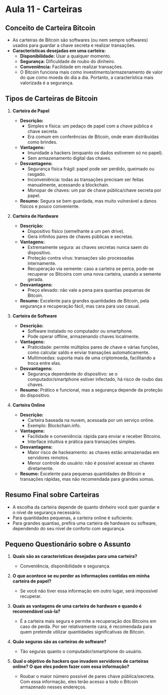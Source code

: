 # Aula 11 - Carteiras

## Conceito de Carteira Bitcoin
- As carteiras de Bitcoin são softwares (ou nem sempre softwares) usados para guardar a chave secreta e realizar transações.
- **Características desejadas em uma carteira:**
  - **Disponibilidade:** Usar a qualquer momento.
  - **Segurança:** Dificuldade de roubo do dinheiro.
  - **Conveniência:** Facilidade em realizar transações.
  - O Bitcoin funciona mais como investimento/armazenamento de valor do que como moeda do dia a dia. Portanto, a característica mais valorizada é a segurança.

## Tipos de Carteiras de Bitcoin

1. **Carteira de Papel**
   - **Descrição:**
     - Simples e física: um pedaço de papel com a chave pública e chave secreta.
     - Era comum em conferências de Bitcoin, onde eram distribuídas como brindes.
   - **Vantagens:**
     - Imunidade a hackers (enquanto os dados estiverem só no papel).
     - Sem armazenamento digital das chaves.
   - **Desvantagens:**
     - Segurança física frágil: papel pode ser perdido, queimado ou rasgado.
     - Inconveniência: todas as transações precisam ser feitas manualmente, acessando a blockchain.
     - Monopar de chaves: um par de chave pública/chave secreta por papel.
   - **Resumo:** Segura se bem guardada, mas muito vulnerável a danos físicos e pouco conveniente.

2. **Carteira de Hardware**
   - **Descrição:**
     - Dispositivo físico (semelhante a um pen drive).
     - Gera infinitos pares de chaves públicas e secretas.
   - **Vantagens:**
     - Extremamente segura: as chaves secretas nunca saem do dispositivo.
     - Proteção contra vírus: transações são processadas internamente.
     - Recuperação via semente: caso a carteira se perca, pode-se recuperar os Bitcoins com uma nova carteira, usando a semente gerada.
   - **Desvantagens:**
     - Preço elevado: não vale a pena para quantias pequenas de Bitcoin.
   - **Resumo:** Excelente para grandes quantidades de Bitcoin, pela segurança e recuperação fácil, mas cara para uso casual.

3. **Carteira de Software**
   - **Descrição:**
     - Software instalado no computador ou smartphone.
     - Pode operar offline, armazenando chaves localmente.
   - **Vantagens:**
     - Praticidade: permite múltiplos pares de chave e várias funções, como calcular saldo e enviar transações automaticamente.
     - Multimoedas: suporta mais de uma criptomoeda, facilitando a troca entre elas.
   - **Desvantagens:**
     - Segurança dependente do dispositivo: se o computador/smartphone estiver infectado, há risco de roubo das chaves.
   - **Resumo:** Prático e funcional, mas a segurança depende da proteção do dispositivo.

4. **Carteira Online**
   - **Descrição:**
     - Carteira baseada na nuvem, acessada por um serviço online.
     - Exemplo: Blockchain.info.
   - **Vantagens:**
     - Facilidade e conveniência: rápida para enviar e receber Bitcoins.
     - Interface intuitiva e prática para transações simples.
   - **Desvantagens:**
     - Maior risco de hackeamento: as chaves estão armazenadas em servidores remotos.
     - Menor controle do usuário: não é possível acessar as chaves diretamente.
   - **Resumo:** Excelente para pequenas quantidades de Bitcoin e transações rápidas, mas não recomendada para grandes somas.

## Resumo Final sobre Carteiras
- A escolha da carteira depende de quanto dinheiro você quer guardar e o nível de segurança necessário.
- Para quantidades pequenas, a carteira online é suficiente.
- Para grandes quantias, prefira uma carteira de hardware ou software, dependendo do seu nível de conforto com segurança.

## Pequeno Questionário sobre o Assunto

1. **Quais são as características desejadas para uma carteira?**
   - Conveniência, disponibilidade e segurança.

2. **O que acontece se eu perder as informações contidas em minha carteira de papel?**
   - Se você não tiver essa informação em outro lugar, será impossível recuperar.

3. **Quais as vantagens de uma carteira de hardware e quando é recomendável usá-la?**
   - É a carteira mais segura e permite a recuperação dos Bitcoins em caso de perda. Por ser relativamente cara, é recomendada para quem pretende utilizar quantidades significativas de Bitcoin.

4. **Quão seguras são as carteiras de software?**
   - Tão seguras quanto o computador/smartphone do usuário.

5. **Qual o objetivo de hackers que invadem servidores de carteiras online? O que eles podem fazer com essa informação?**
   - Roubar o maior número possível de pares chave pública/secreta. Com essa informação, eles terão acesso a todo o Bitcoin armazenado nesses endereços.
